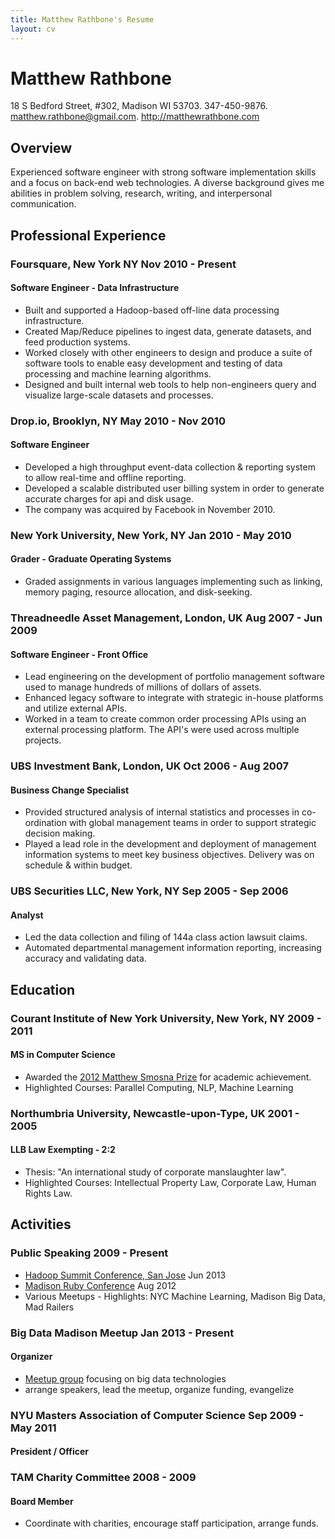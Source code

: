 ```yaml
---
title: Matthew Rathbone's Resume
layout: cv
---
```


# Matthew Rathbone
<span class="subtitle">18 S Bedford Street, #302, Madison WI 53703. 347-450-9876. matthew.rathbone@gmail.com. <a href="http://matthewrathbone.com">http://matthewrathbone.com</a></span>

## Overview

Experienced software engineer with strong software implementation skills and a focus on back-end web technologies. 
A diverse background gives me abilities in problem solving, research, writing, and interpersonal communication.


## Professional Experience

### Foursquare, New York NY <span class="date">Nov 2010 - Present</span>
#### Software Engineer - Data Infrastructure

- Built and supported a Hadoop-based off-line data processing infrastructure.
- Created Map/Reduce pipelines to ingest data, generate datasets, and feed production systems.
- Worked closely with other engineers to design and produce a suite of software tools to enable easy development and testing of data processing and machine learning algorithms.
- Designed and built internal web tools to help non-engineers query and visualize large-scale datasets and processes.

### Drop.io, Brooklyn, NY <span class="date">May 2010 - Nov 2010</span>
#### Software Engineer

- Developed a high throughput event-data collection & reporting system to allow real-time and offline reporting.
- Developed a scalable distributed user billing system in order to generate accurate charges for api and disk usage.
- The company was acquired by Facebook in November 2010.

### New York University, New York, NY <span class="date">Jan 2010 - May 2010</span>
#### Grader - Graduate Operating Systems

- Graded assignments in various languages implementing such as linking, memory paging, resource allocation, and disk-seeking.

### Threadneedle Asset Management, London, UK <span class="date">Aug 2007 - Jun 2009</span>
#### Software Engineer - Front Office

- Lead engineering on the development of portfolio management software used to manage hundreds of millions of dollars of assets.
- Enhanced legacy software to integrate with strategic in-house platforms and utilize external APIs.
- Worked in a team to create common order processing APIs using an external processing platform. The API's were used across multiple projects.

### UBS Investment Bank, London, UK <span class="date">Oct 2006 - Aug 2007</span>
#### Business Change Specialist

- Provided structured analysis of internal statistics and processes in co-ordination with global management teams in order to support strategic decision making.
- Played a lead role in the development and deployment of management information systems to meet key business objectives. Delivery was on schedule & within budget.

### UBS Securities LLC, New York, NY <span class="date">Sep 2005 - Sep 2006</span>
#### Analyst

- Led the data collection and filing of 144a class action lawsuit claims.
- Automated departmental management information reporting, increasing accuracy and validating data.


## Education

### Courant Institute of New York University, New York, NY <span class="date">2009 - 2011</span>
#### MS in Computer Science

- Awarded the [2012 Matthew Smosna Prize][prize] for academic achievement.
- Highlighted Courses: Parallel Computing, NLP, Machine Learning

### Northumbria University, Newcastle-upon-Type, UK <span class="date">2001 - 2005</span>
#### LLB Law Exempting - 2:2

- Thesis: "An international study of corporate manslaughter law".
- Highlighted Courses: Intellectual Property Law, Corporate Law, Human Rights Law.


## Activities

### Public Speaking <span class="date">2009 - Present</span>

- [Hadoop Summit Conference, San Jose][hadoop-summit] <span class="date">Jun 2013</span>
- [Madison Ruby Conference][madison-ruby] <span class="date">Aug 2012</span>
- Various Meetups - Highlights: NYC Machine Learning, Madison Big Data, Mad Railers

### Big Data Madison Meetup <span class="date">Jan 2013 - Present</span>
#### Organizer

- [Meetup group][big-data] focusing on big data technologies
- arrange speakers, lead the meetup, organize funding, evangelize

### NYU Masters Association of Computer Science <span class="date">Sep 2009 - May 2011</span>
####  President / Officer

### TAM Charity Committee <span class="date">2008 - 2009</span>
#### Board Member

- Coordinate with charities, encourage staff participation, arrange funds.

[me]:http://matthewrathbone.com
[hadoop-summit]:http://www.youtube.com/watch?v=V07Kuo41A8M
[madison-ruby]:http://www.youtube.com/watch?v=jCzTD2Fpb-Y
[prize]:http://cims.nyu.edu/webapps/content/programs/prizes/prizes_12
[big-data]:http://meetup.com/BigDataMadison
